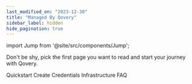 ```yaml
---
last_modified_on: "2023-12-30"
title: "Managed By Qovery"
sidebar_label: hidden
hide_pagination: true
---
```


import Jump from '@site/src/components/Jump';

Don't be shy, pick the first page you want to read and start your journey with Qovery.

<Jump to="/docs/getting-started/install-qovery/aws/cluster-managed-by-qovery/quickstart">Quickstart</Jump>
<Jump to="/docs/getting-started/install-qovery/aws/cluster-managed-by-qovery/create-credentials">Create Credentials</Jump>
<Jump to="/docs/getting-started/install-qovery/aws/cluster-managed-by-qovery/infrastructure">Infrastructure</Jump>
<Jump to="/docs/getting-started/install-qovery/aws/cluster-managed-by-qovery/faq">FAQ</Jump>



